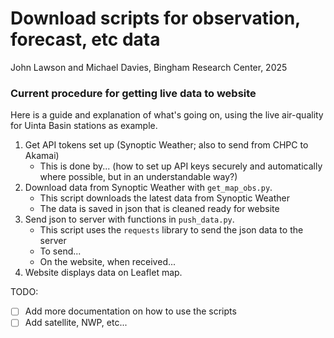 # Download scripts for observation, forecast, etc data 
John Lawson and Michael Davies, Bingham Research Center, 2025

### Current procedure for getting live data to website 
Here is a guide and explanation of what's going on, using the live air-quality for Uinta Basin stations as example.

1. Get API tokens set up (Synoptic Weather; also to send from CHPC to Akamai) 
   - This is done by... (how to set up API keys securely and automatically where possible, but in an understandable way?)
2. Download data from Synoptic Weather with `get_map_obs.py`.
   - This script downloads the latest data from Synoptic Weather
   - The data is saved in json that is cleaned ready for website
2. Send json to server with functions in `push_data.py`.
   - This script uses the `requests` library to send the json data to the server
   - To send...
   - On the website, when received...
3. Website displays data on Leaflet map. 

TODO:
- [ ] Add more documentation on how to use the scripts
- [ ] Add satellite, NWP, etc...
